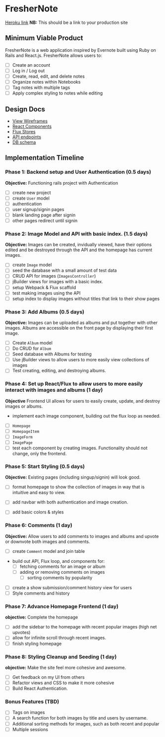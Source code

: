 # FresherNote

[Heroku link][heroku] **NB:** This should be a link to your production site

[heroku]: http://www.herokuapp.com

## Minimum Viable Product

FresherNote is a web application inspired by Evernote built using Ruby on Rails
and React.js. FresherNote allows users to:

<!-- This is a Markdown checklist. Use it to keep track of your
progress. Put an x between the brackets for a checkmark: [x] -->

- [ ] Create an account
- [ ] Log in / Log out
- [ ] Create, read, edit, and delete notes
- [ ] Organize notes within Notebooks
- [ ] Tag notes with multiple tags
- [ ] Apply complex styling to notes while editing

## Design Docs
* [View Wireframes][views]
* [React Components][components]
* [Flux Stores][stores]
* [API endpoints][api-endpoints]
* [DB schema][schema]

[views]: ./wireframes
[components]: ./components.md
[stores]: ./stores.md
[api-endpoints]: ./api-endpoints.md
[schema]: ./schema.md

## Implementation Timeline

### Phase 1: Backend setup and User Authentication (0.5 days)

**Objective:** Functioning rails project with Authentication

- [ ] create new project
- [ ] create `User` model
- [ ] authentication
- [ ] user signup/signin pages
- [ ] blank landing page after signin
- [ ] other pages redirect until signin

### Phase 2: Image Model and API with basic index. (1.5 days)

**Objective:** Images can be created, invidually viewed, have their options edited and be destroyed through the API and the homepage has current images.

- [ ] create `Image` model
- [ ] seed the database with a small amount of test data
- [ ] CRUD API for images (`ImagesController`)
- [ ] jBuilder views for images with a basic index.
- [ ] setup Webpack & Flux scaffold
- [ ] test making images using the API
- [ ] setup index to display images without titles that link to their show pages
### Phase 3: Add Albums (0.5 days)

**Objective:** Images can be uploaded as albums and put together with other images. Albums are accessible on the front page by displaying their first image.

- [ ] Create `Album` model
- [ ] Do CRUD for `Album`
-	[ ] Seed database with Albums for testing
- [ ] Use jBuilder views to allow users to more easily view collections of images
- [ ] Test creating, editing, and destroying albums.

### Phase 4: Set up React/Flux to allow users to more easily interact with images and albums (1 day)

**Objective** Frontend UI allows for users to easily create, update, and destroy images or albums.

- implement each image component, building out the flux loop as needed.
- [ ] `Homepage`
- [ ] `HomepageItem`
- [ ] `ImageForm`
- [ ] `ImagePage`
- [ ] test each component by creating images. Functionality should not change, only the frontend.

### Phase 5: Start Styling (0.5 days)

**Objective:** Existing pages (including singup/signin) will look good.

- [ ] format homepage to show the collection of images in way that is intuitive and easy to view.
- [ ] add navbar with both authentication and image creation.
- [ ] add basic colors & styles


### Phase 6: Comments (1 day)

**Objective:** Allow users to add comments to images and albums and upvote or downvote both images and comments.

- [ ] create `Comment` model and join table
- build out API, Flux loop, and components for:
  - [ ] fetching comments for an image or album
  - [ ] adding or removing comments on images
	-	[ ] sorting comments by popularity
- [ ] create a show submission/comment history view for users
- [ ] Style comments and history

### Phase 7: Advance Homepage Frontend (1 day)

**objective:** Complete the homepage

- [ ] add the sidebar to the homepage with recent popular images (high net upvotes)
- [ ] allow for infinite scroll through recent images.
- [ ] finish styling homepage

### Phase 8: Styling Cleanup and Seeding (1 day)

**objective:** Make the site feel more cohesive and awesome.

- [ ] Get feedback on my UI from others
- [ ] Refactor views and CSS to make it more cohesive
- [ ] Build React Authentication.

### Bonus Features (TBD)
- [ ] Tags on images
- [ ] A search function for both images by title and users by username.
- [ ] Additional sorting methods for images, such as both recent and popular
- [ ] Multiple sessions

[phase-one]: ./docs/phases/phase1.md
[phase-two]: ./docs/phases/phase2.md
[phase-three]: ./docs/phases/phase3.md
[phase-four]: ./docs/phases/phase4.md
[phase-five]: ./docs/phases/phase5.md
